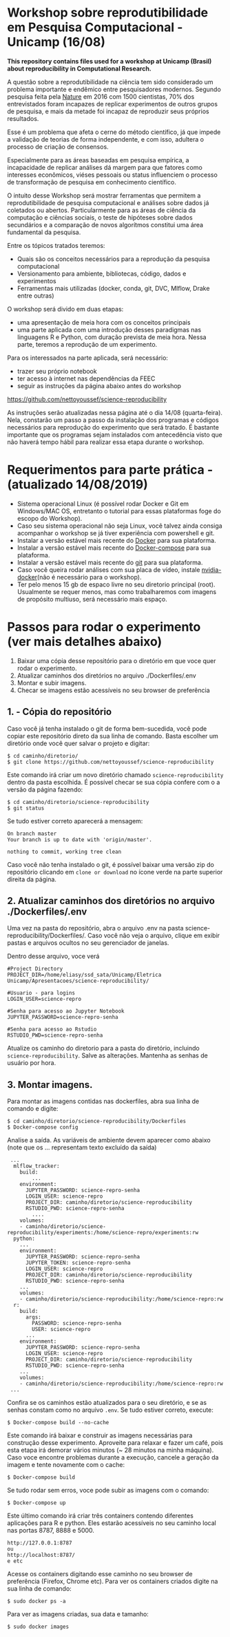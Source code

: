 # Workshop sobre reprodutibilidade em Pesquisa Computacional - Unicamp (16/08)



**This repository contains files used for a workshop at Unicamp (Brasil) about reproducibility in Computational Research.**



A questão sobre a reprodutibilidade na ciência tem sido considerado um problema importante e endêmico entre pesquisadores modernos. Segundo pesquisa feita pela [Nature](https://www.nature.com/news/1-500-scientists-lift-the-lid-on-reproducibility-1.19970) em 2016 com 1500 cientistas, 70% dos entrevistados foram incapazes de replicar experimentos de outros grupos de pesquisa, e mais da metade foi incapaz de reproduzir seus próprios resultados.

Esse é um problema que afeta o cerne do método científico, já que impede a validação de teorias de forma independente, e com isso, adultera o processo de criação de consensos. 

Especialmente para as áreas baseadas em pesquisa empírica, a incapacidade de replicar análises dá margem para que fatores como interesses econômicos, viéses pessoais ou status influenciem o processo de transformação de pesquisa em conhecimento científico.

O intuito desse Workshop será mostrar ferramentas que permitem a reprodutibilidade de pesquisa computacional e análises sobre dados já coletados ou abertos. Particularmente para as áreas de ciência da computação e ciências sociais, o teste de hipóteses sobre dados secundários e a comparação de novos algorítmos constitui uma área fundamental da pesquisa.

Entre os tópicos tratados teremos:

* Quais são os conceitos necessários para a reprodução da pesquisa computacional
* Versionamento para ambiente, bibliotecas, código, dados e experimentos
* Ferramentas mais utilizadas (docker, conda, git, DVC, Mlflow, Drake entre outras)

O workshop será divido em duas etapas:
* uma apresentação de meia hora com os conceitos principais
* uma parte aplicada com uma introdução desses paradigmas nas linguagens R e Python, com duração prevista de meia hora. Nessa parte, teremos a reprodução de um experimento.

Para os interessados na parte aplicada, será necessário:
* trazer seu próprio notebook
* ter acesso à internet nas dependências da FEEC
* seguir as instruções da página abaixo antes do workshop

https://github.com/nettoyoussef/science-reproducibility

As instruções serão atualizadas nessa página até o dia 14/08 (quarta-feira). Nela, constarão um passo a passo da instalação dos programas e códigos necessários para reprodução do experimento que será tratado. É bastante importante que os programas sejam instalados com antecedência visto que não haverá tempo hábil para realizar essa etapa durante o workshop.


# Requerimentos para parte prática - (atualizado 14/08/2019)

- Sistema operacional Linux (é possível rodar Docker e Git em Windows/MAC OS, entretanto o tutorial para essas plataformas foge do escopo do Workshop).
- Caso seu sistema operacional não seja Linux, você talvez ainda consiga acompanhar o workshop se já tiver experiência com powershell e git.
- Instalar a versão estável mais recente do [Docker](https://docs.docker.com/install/) para sua plataforma.
- Instalar a versão estável mais recente do [Docker-compose](https://docs.docker.com/compose/install/) para sua plataforma.
- Instalar a versão estável mais recente do [git](https://git-scm.com/downloads) para sua plataforma.
- Caso você queira rodar análises com sua placa de vídeo, instale [nvidia-docker](https://github.com/NVIDIA/nvidia-docker)(não é necessário para o workshop).
- Ter pelo menos 15 gb de espaco livre no seu diretorio principal (root). Usualmente se requer menos, mas como trabalharemos com imagens de propósito multiuso, será necessário mais espaço.

# Passos para rodar o experimento (ver mais detalhes abaixo)
1. Baixar uma cópia desse repositório para o diretório em que voce quer rodar o experimento.
2. Atualizar caminhos dos diretórios no arquivo ./Dockerfiles/.env
3. Montar e subir imagens.
4. Checar se imagens estão acessíveis no seu browser de preferência

## 1. - Cópia do repositório

Caso você já tenha instalado o git de forma bem-sucedida, você pode copiar este repositório direto da sua linha de comando. Basta escolher um diretório onde você quer salvar
o projeto e digitar:

```Shell
$ cd caminho/diretorio/
$ git clone https://github.com/nettoyoussef/science-reproducibility
```

Este comando irá criar um novo diretório chamado `science-reproducibility` dentro da pasta escolhida. É possível checar se sua cópia confere com o a versão da página 
fazendo:

```Shell
$ cd caminho/diretorio/science-reproducibility
$ git status
```

Se tudo estiver correto aparecerá a mensagem:

```
On branch master
Your branch is up to date with 'origin/master'.

nothing to commit, working tree clean
```

Caso você não tenha instalado o git, é possível baixar uma versão zip do repositório clicando em `clone or download` no ícone verde na parte superior direita da página.


## 2. Atualizar caminhos dos diretórios no arquivo ./Dockerfiles/.env

Uma vez na pasta do repositório, abra o arquivo .env na pasta science-reproducibility/Dockerfiles/. Caso você não veja o arquivo, clique em exibir pastas e arquivos ocultos no seu gerenciador de janelas.

Dentro desse arquivo, voce verá

```
#Project Directory
PROJECT_DIR=/home/eliasy/ssd_sata/Unicamp/Eletrica Unicamp/Apresentacoes/science-reproducibility/

#Usuario - para logins
LOGIN_USER=science-repro

#Senha para acesso ao Jupyter Notebook
JUPYTER_PASSWORD=science-repro-senha

#Senha para acesso ao Rstudio
RSTUDIO_PWD=science-repro-senha
```

Atualize os caminho do diretorio para a pasta do diretório, incluindo `science-reproducibility`. Salve as alterações. Mantenha as senhas de usuário por hora.


## 3. Montar imagens.


Para montar as imagens contidas nas dockerfiles, abra sua linha de comando e digite:

```Shell
$ cd caminho/diretorio/science-reproducibility/Dockerfiles
$ Docker-compose config
```

Analise a saída. As variáveis de ambiente devem aparecer como abaixo (note que os ... representam texto excluído da saída)

```
 ...
  mlflow_tracker:
    build:
        ...
    environment:
      JUPYTER_PASSWORD: science-repro-senha
      LOGIN_USER: science-repro
      PROJECT_DIR: caminho/diretorio/science-reproducibility
      RSTUDIO_PWD: science-repro-senha
        ....
    volumes:
    - caminho/diretorio/science-reproducibility/experiments:/home/science-repro/experiments:rw
  python:
    ...
    environment:
      JUPYTER_PASSWORD: science-repro-senha
      JUPYTER_TOKEN: science-repro-senha
      LOGIN_USER: science-repro
      PROJECT_DIR: caminho/diretorio/science-reproducibility
      RSTUDIO_PWD: science-repro-senha
    ...
    volumes:
    - caminho/diretorio/science-reproducibility:/home/science-repro:rw
  r:
    build:
      args:
        PASSWORD: science-repro-senha
        USER: science-repro
      ...
    environment:
      JUPYTER_PASSWORD: science-repro-senha
      LOGIN_USER: science-repro
      PROJECT_DIR: caminho/diretorio/science-reproducibility
      RSTUDIO_PWD: science-repro-senha
    ...
    volumes:
    - caminho/diretorio/science-reproducibility:/home/science-repro:rw
 ...   
```

Confira se os caminhos estão atualizados para o seu diretório, e se as senhas constam como no arquivo `.env`.
Se tudo estiver correto, execute:

```Shell
$ Docker-compose build --no-cache
```

Este comando irá baixar e construir as imagens necessárias para construção desse experimento.
Aproveite para relaxar e fazer um café, pois esta etapa irá demorar vários minutos (~ 28 minutos na minha máquina). Caso voce encontre problemas durante a execução, cancele a geração da imagem e tente novamente com o cache:

```Shell
$ Docker-compose build
```

Se tudo rodar sem erros, voce pode subir as imagens com o comando:

```Shell
$ Docker-compose up
```

Este último comando irá criar três containers contendo diferentes aplicações para R e python.
Eles estarão acessíveis no seu caminho local nas portas 8787, 8888 e 5000.

```
http://127.0.0.1:8787
ou
http://localhost:8787/
e etc
```

Acesse os containers digitando esse caminho no seu browser de preferência (Firefox, Chrome etc).
Para ver os containers criados digite na sua linha de comando:

```Shell
$ sudo docker ps -a
```

Para ver as imagens criadas, sua data e tamanho:

```Shell
$ sudo docker images
```








